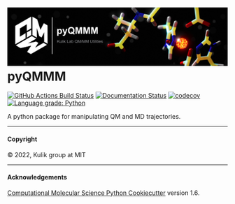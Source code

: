 ![Graphical Summary of README](docs/_static/header.jpg)
pyQMMM
==============================
[//]: # (Badges)
[![GitHub Actions Build Status](https://github.com/davidkastner/pyqmmm/workflows/CI/badge.svg)](https://github.com/davidkastner/pyqmmm/actions?query=workflow%3ACI)
[![Documentation Status](https://readthedocs.org/projects/pyqmmm/badge/?version=latest)](https://pyqmmm.readthedocs.io/en/latest/?badge=latest)
[![codecov](https://codecov.io/gh/davidkastner/pyQMMM/branch/master/graph/badge.svg)](https://codecov.io/gh/davidkastner/pyQMMM/branch/master)
[![Language grade: Python](https://img.shields.io/lgtm/grade/python/g/davidkastner/pyQMMM.svg?logo=lgtm&logoWidth=18)](https://lgtm.com/projects/g/davidkastner/pyQMMM/context:python)

A python package for manipulating QM and MD trajectories.

---
#### Copyright

&copy; 2022,  Kulik group at MIT

---
#### Acknowledgements

[Computational Molecular Science Python Cookiecutter](https://github.com/molssi/cookiecutter-cms) version 1.6.
